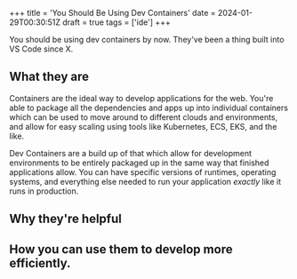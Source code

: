 +++
title = 'You Should Be Using Dev Containers'
date = 2024-01-29T00:30:51Z
draft = true
tags = ['ide']
+++

You should be using dev containers by now. They've been a thing built into VS Code since X.

## What they are
Containers are the ideal way to develop applications for the web. You're able to package all the dependencies and apps up into individual containers which can be used to move around to different clouds and environments, and allow for easy scaling using tools like Kubernetes, ECS, EKS, and the like.

Dev Containers are a build up of that which allow for development environments to be entirely packaged up in the same way that finished applications allow. You can have specific versions of runtimes, operating systems, and everything else needed to run your application *exactly* like it runs in production.

## Why they're helpful

## How you can use them to develop more efficiently.